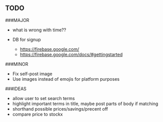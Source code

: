 ## TODO

###MAJOR

* what is wrong with time??

* DB for signup
    - https://firebase.google.com/
    - https://firebase.google.com/docs/#gettingstarted

###MINOR

* Fix self-post image
* Use images instead of emojis for platform purposes

###IDEAS

* allow user to set search terms
* highlight important terms in title, maybe post parts of body if matching
* shorthand possible prices/savings/precent off
* compare price to stockx
